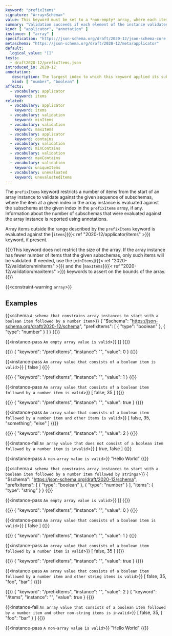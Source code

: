 ```yaml
---
keyword: "prefixItems"
signature: "Array<Schema>"
value: This keyword must be set to a *non-empty* array, where each item is a valid JSON Schema
summary: "Validation succeeds if each element of the instance validates against the schema at the same position, if any."
kind: [ "applicator", "annotation" ]
instance: [ "array" ]
specification: "https://json-schema.org/draft/2020-12/json-schema-core.html#section-10.3.1.1"
metaschema: "https://json-schema.org/draft/2020-12/meta/applicator"
default:
  logical_value: "[]"
tests:
  - draft2020-12/prefixItems.json
introduced_in: 2020-12
annotation:
   description: The largest index to which this keyword applied its subschema, or a boolean true if it was applied to every item of the instance
   kind: [ "number", "boolean" ]
affects:
  - vocabulary: applicator
    keyword: items
related:
  - vocabulary: applicator
    keyword: items
  - vocabulary: validation
    keyword: minItems
  - vocabulary: validation
    keyword: maxItems
  - vocabulary: applicator
    keyword: contains
  - vocabulary: validation
    keyword: minContains
  - vocabulary: validation
    keyword: maxContains
  - vocabulary: validation
    keyword: uniqueItems
  - vocabulary: unevaluated
    keyword: unevaluatedItems
---
```


The `prefixItems` keyword restricts a number of items from the start of an
array instance to validate against the given sequence of subschemas, where the
item at a given index in the array instance is evaluated against the subschema
at the given index in the `prefixItems` array, if any.  Information about the
number of subschemas that were evaluated against the array instance is reported
using annotations.

Array items outside the range described by the `prefixItems` keyword is
evaluated against the [`items`]({{< ref "2020-12/applicator/items" >}})
keyword, if present.

{{<common-pitfall>}}This keyword does not restrict the size of the array. If
the array instance has fewer number of items that the given subschemas, only
such items will be validated. If needed, use the [`minItems`]({{< ref
"2020-12/validation/minitems" >}}) and the [`maxItems`]({{< ref
"2020-12/validation/maxitems" >}}) keywords to assert on the bounds of the
array.{{</common-pitfall>}}

{{<constraint-warning `array`>}}

## Examples

{{<schema `A schema that constrains array instances to start with a boolean item followed by a number item`>}}
{
  "$schema": "https://json-schema.org/draft/2020-12/schema",
  "prefixItems": [ { "type": "boolean" }, { "type": "number" } ]
}
{{</schema>}}

{{<instance-pass `An empty array value is valid`>}}
[]
{{</instance-pass>}}

{{<instance-annotation>}}
{ "keyword": "/prefixItems", "instance": "", "value": 0 }
{{</instance-annotation>}}

{{<instance-pass `An array value that consists of a boolean item is valid`>}}
[ false ]
{{</instance-pass>}}

{{<instance-annotation>}}
{ "keyword": "/prefixItems", "instance": "", "value": 1 }
{{</instance-annotation>}}

{{<instance-pass `An array value that consists of a boolean item followed by a number item is valid`>}}
[ false, 35 ]
{{</instance-pass>}}

{{<instance-annotation>}}
{ "keyword": "/prefixItems", "instance": "", "value": true }
{{</instance-annotation>}}

{{<instance-pass `An array value that consists of a boolean item followed by a number item and other items is valid`>}}
[ false, 35, "something", "else" ]
{{</instance-pass>}}

{{<instance-annotation>}}
{ "keyword": "/prefixItems", "instance": "", "value": 2 }
{{</instance-annotation>}}

{{<instance-fail `An array value that does not consist of a boolean item followed by a number item is invalid`>}}
[ true, false ]
{{</instance-fail>}}

{{<instance-pass `A non-array value is valid`>}}
"Hello World"
{{</instance-pass>}}

{{<schema `A schema that constrains array instances to start with a boolean item followed by a number item followed by strings`>}}
{
  "$schema": "https://json-schema.org/draft/2020-12/schema",
  "prefixItems": [ { "type": "boolean" }, { "type": "number" } ],
  "items": { "type": "string" }
}
{{</schema>}}

{{<instance-pass `An empty array value is valid`>}}
[]
{{</instance-pass>}}

{{<instance-annotation>}}
{ "keyword": "/prefixItems", "instance": "", "value": 0 }
{{</instance-annotation>}}

{{<instance-pass `An array value that consists of a boolean item is valid`>}}
[ false ]
{{</instance-pass>}}

{{<instance-annotation>}}
{ "keyword": "/prefixItems", "instance": "", "value": 1 }
{{</instance-annotation>}}

{{<instance-pass `An array value that consists of a boolean item followed by a number item is valid`>}}
[ false, 35 ]
{{</instance-pass>}}

{{<instance-annotation>}}
{ "keyword": "/prefixItems", "instance": "", "value": true }
{{</instance-annotation>}}

{{<instance-pass `An array value that consists of a boolean item followed by a number item and other string items is valid`>}}
[ false, 35, "foo", "bar" ]
{{</instance-pass>}}

{{<instance-annotation>}}
{ "keyword": "/prefixItems", "instance": "", "value": 2 }
{ "keyword": "/items", "instance": "", "value": true }
{{</instance-annotation>}}

{{<instance-fail `An array value that consists of a boolean item followed by a number item and other non-string items is invalid`>}}
[ false, 35, { "foo": "bar" } ]
{{</instance-fail>}}

{{<instance-pass `A non-array value is valid`>}}
"Hello World"
{{</instance-pass>}}
